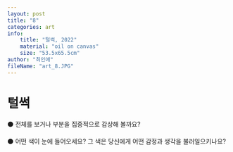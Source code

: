 ```yaml
---
layout: post
title: "8"
categories: art
info:
    title: "털썩, 2022"
    material: "oil on canvas"
    size: "53.5x65.5cm"
author: "최인애"
fileName: "art_8.JPG"
---
```


# 털썩

⚫️ 전체를 보거나 부분을 집중적으로 감상해 볼까요?

⚫️ 어떤 색이 눈에 들어오세요? 그 색은 당신에게 어떤 감정과 생각을 불러일으키나요?
